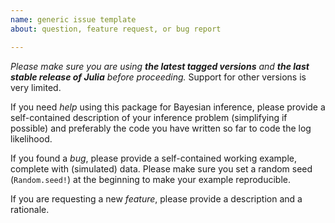 ```yaml
---
name: generic issue template
about: question, feature request, or bug report

---
```


*Please make sure you are using **the latest tagged versions** and **the last stable release of Julia** before proceeding.* Support for other versions is very limited.

If you need *help* using this package for Bayesian inference, please provide a self-contained description of your inference problem (simplifying if possible) and preferably the code you have written so far to code the log likelihood.

If you found a *bug*, please provide a self-contained working example, complete with (simulated) data. Please make sure you set a random seed (`Random.seed!`) at the beginning to make your example reproducible.

If you are requesting a new *feature*, please provide a description and a rationale.
